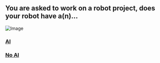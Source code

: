 ## You are asked to work on a robot project, does your robot have a(n)...

![Image](link)

### [AI](1st/ai.md)  
### [No AI](1st/noai.md)